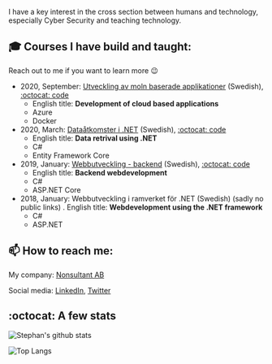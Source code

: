 I have a key interest in the cross section between humans and technology, especially Cyber Security and teaching technology.

## :mortar_board: Courses I have build and taught:

Reach out to me if you want to learn more :wink:

- 2020, September: [Utveckling av moln baserade applikationer](https://pgbsnh19.github.io/molnapplikationer/) (Swedish), [:octocat: code](https://github.com/PGBSNH19/molnapplikationer)
  - English title: **Development of cloud based applications**
  - Azure
  - Docker
- 2020, March: [Dataåtkomster i .NET](https://pgbsnh19.github.io/dataatkomst/) (Swedish), [:octocat: code](https://github.com/PGBSNH19/dataatkomst)
  - English title: **Data retrival using .NET**
  - C#
  - Entity Framework Core
- 2019, January: [Webbutveckling - backend](https://pgbfdh18.github.io/webbutveckling-backend/) (Swedish), [:octocat: code](https://github.com/PGBFDH18/webbutveckling-backend)
  - English title: **Backend webdevelopment**
  - C#
  - ASP.NET Core
- 2018, January: Webbutveckling i ramverket för .NET (Swedish) (sadly no public links)
  . English title: **Webdevelopment using the .NET framework**
  - C#
  - ASP.NET

## :mailbox: How to reach me:

My company: [Nonsultant AB](https://nonsultant.com)

Social media: [LinkedIn](https://www.linkedin.com/in/skjohansen/), [Twitter](https://twitter.com/skjohansen)

## :octocat: A few stats
![Stephan's github stats](https://github-readme-stats.vercel.app/api?username=skjohansen)

![Top Langs](https://github-readme-stats.vercel.app/api/top-langs/?username=skjohansen&layout=compact)

<!--
**skjohansen/skjohansen** is a ✨ _special_ ✨ repository because its `README.md` (this file) appears on your GitHub profile.

Here are some ideas to get you started:

- 🔭 I’m currently working on ...
- 🌱 I’m currently learning ...
- 👯 I’m looking to collaborate on ...
- 🤔 I’m looking for help with ...
- 💬 Ask me about ...
- 📫 How to reach me: ...
- 😄 Pronouns: ...
- ⚡ Fun fact: ...
-->
